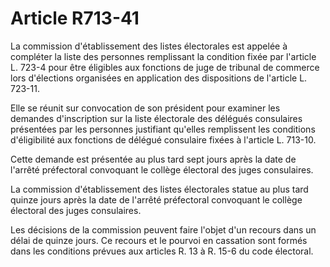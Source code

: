 # Article R713-41

La commission d'établissement des listes électorales est appelée à compléter la liste des personnes remplissant la condition fixée par l'article L. 723-4 pour être éligibles aux fonctions de juge de tribunal de commerce lors d'élections organisées en application des dispositions de l'article L. 723-11.

Elle se réunit sur convocation de son président pour examiner les demandes d'inscription sur la liste électorale des délégués consulaires présentées par les personnes justifiant qu'elles remplissent les conditions d'éligibilité aux fonctions de délégué consulaire fixées à l'article L. 713-10.

Cette demande est présentée au plus tard sept jours après la date de l'arrêté préfectoral convoquant le collège électoral des juges consulaires.

La commission d'établissement des listes électorales statue au plus tard quinze jours après la date de l'arrêté préfectoral convoquant le collège électoral des juges consulaires.

Les décisions de la commission peuvent faire l'objet d'un recours dans un délai de quinze jours. Ce recours et le pourvoi en cassation sont formés dans les conditions prévues aux articles R. 13 à R. 15-6 du code électoral.
